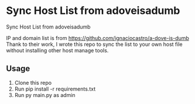 # Sync Host List from adoveisadumb
Sync Host List from adoveisadumb

IP and domain list is from https://github.com/ignaciocastro/a-dove-is-dumb
Thank to their work, I wrote this repo to sync the list to your own host file without installing other host manage tools.

## Usage
1. Clone this repo
2. Run  pip install -r requirements.txt
3. Run py main.py as admin